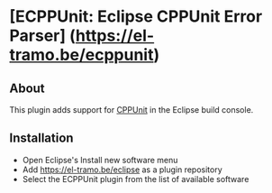 # [ECPPUnit: Eclipse CPPUnit Error Parser] (https://el-tramo.be/ecppunit)

## About

This plugin adds support for [CPPUnit](http://cppunit.sourceforge.net)
in the Eclipse build console.

## Installation

- Open Eclipse's Install new software menu
- Add <https://el-tramo.be/eclipse> as a plugin repository
- Select the ECPPUnit plugin from the list of available software
